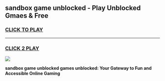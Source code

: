 
## sandbox game unblocked - Play Unblocked Gmaes & Free
<h3>
<a href="https://news.freeplayer.one?title=sandbox_game_unblocked&ref=23F">CLICK TO PLAY</a></h3>
<hr>

<h3>
<a href="https://news.freeplayer.one?title=sandbox_game_unblocked&ref=23F">CLICK 2 PLAY</a>
  
</h3>

<a href="https://news.freeplayer.one?title=sandbox_game_unblocked&ref=23F/"><img src="https://clearcache.store/games.png"></a>


**sandbox game unblocked games unblocked: Your Gateway to Fun and Accessible Online Gaming**
